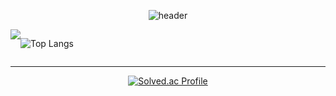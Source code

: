 <div align="center">

  
![header](https://capsule-render.vercel.app/api?type=waving&color=gradient&height=200&section=header&text=👨‍💻HunTeac&fontSize=60&fontColor=ffffff&fontAlign=80)


</div>


<div style="display:flex; justify-content : evenly">
  
<img src = "![HunTeac's GitHub stats](https://github-readme-stats.vercel.app/api?username=HunTeac&show_icons=true&theme=tokyonight)">

![Top Langs](https://github-readme-stats.vercel.app/api/top-langs/?username=HunTeac&layout=compact&theme=tokyonight)

</div>


------------

<div align="center">


  
[![Solved.ac Profile](http://mazassumnida.wtf/api/v2/generate_badge?boj=98cline)](https://solved.ac/98cline/)  

</div>
